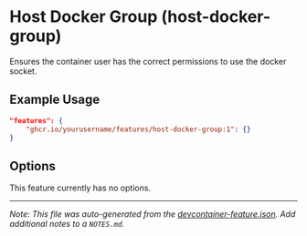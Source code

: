 # Host Docker Group (host-docker-group)

Ensures the container user has the correct permissions to use the docker socket.

## Example Usage

```json
"features": {
    "ghcr.io/yourusername/features/host-docker-group:1": {}
}
```

## Options

This feature currently has no options.

---

_Note: This file was auto-generated from the [devcontainer-feature.json](https://github.com/yourusername/features/blob/main/src/host-docker-group/devcontainer-feature.json).  Add additional notes to a `NOTES.md`._
